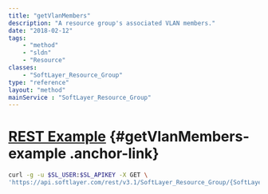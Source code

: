 ```yaml
---
title: "getVlanMembers"
description: "A resource group's associated VLAN members."
date: "2018-02-12"
tags:
    - "method"
    - "sldn"
    - "Resource"
classes:
    - "SoftLayer_Resource_Group"
type: "reference"
layout: "method"
mainService : "SoftLayer_Resource_Group"
---
```


# [REST Example](#getVlanMembers-example) <a href="/article/rest/"><i class="fas fa-question"></i></a> {#getVlanMembers-example .anchor-link} 
```bash
curl -g -u $SL_USER:$SL_APIKEY -X GET \
'https://api.softlayer.com/rest/v3.1/SoftLayer_Resource_Group/{SoftLayer_Resource_GroupID}/getVlanMembers'
```
